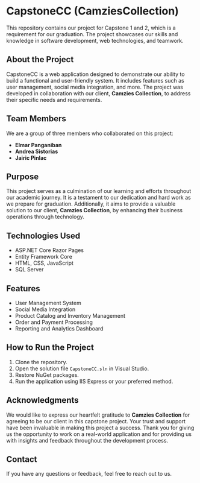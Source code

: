 # CapstoneCC (CamziesCollection)

This repository contains our project for Capstone 1 and 2, which is a requirement for our graduation. The project showcases our skills and knowledge in software development, web technologies, and teamwork.

## About the Project

CapstoneCC is a web application designed to demonstrate our ability to build a functional and user-friendly system. It includes features such as user management, social media integration, and more. The project was developed in collaboration with our client, **Camzies Collection**, to address their specific needs and requirements.

## Team Members

We are a group of three members who collaborated on this project:

- **Elmar Panganiban**
- **Andrea Sistorias**
- **Jairic Pinlac**

## Purpose

This project serves as a culmination of our learning and efforts throughout our academic journey. It is a testament to our dedication and hard work as we prepare for graduation. Additionally, it aims to provide a valuable solution to our client, **Camzies Collection**, by enhancing their business operations through technology.

## Technologies Used

- ASP.NET Core Razor Pages
- Entity Framework Core
- HTML, CSS, JavaScript
- SQL Server

## Features

- User Management System
- Social Media Integration
- Product Catalog and Inventory Management
- Order and Payment Processing
- Reporting and Analytics Dashboard

## How to Run the Project

1. Clone the repository.
2. Open the solution file `CapstoneCC.sln` in Visual Studio.
3. Restore NuGet packages.
4. Run the application using IIS Express or your preferred method.

## Acknowledgments

We would like to express our heartfelt gratitude to **Camzies Collection** for agreeing to be our client in this capstone project. Your trust and support have been invaluable in making this project a success. Thank you for giving us the opportunity to work on a real-world application and for providing us with insights and feedback throughout the development process.

## Contact

If you have any questions or feedback, feel free to reach out to us.
